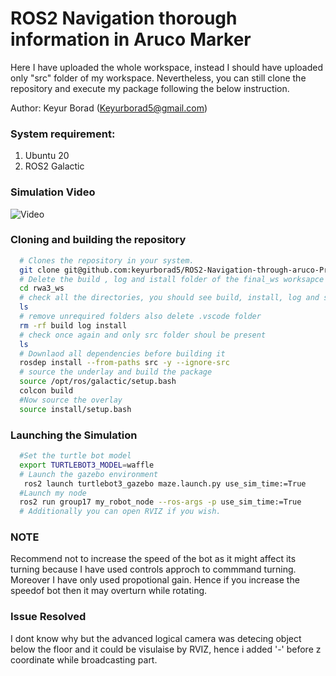 # ROS2 Navigation thorough information in Aruco Marker
Here I have uploaded the whole workspace, instead I should have uploaded only "src" folder of my workspace.
Nevertheless, you can still clone the repository and execute my package following the below instruction.

Author: Keyur Borad (Keyurborad5@gmail.com) 
### System requirement:
1. Ubuntu 20
2. ROS2 Galactic

### Simulation Video
![Video](mazenav.gif)

### Cloning and building the repository
```bash
  # Clones the repository in your system.
  git clone git@github.com:keyurborad5/ROS2-Navigation-through-aruco-Project.git
  # Delete the build , log and istall folder of the final_ws worksapce
  cd rwa3_ws
  # check all the directories, you should see build, install, log and src
  ls
  # remove unrequired folders also delete .vscode folder
  rm -rf build log install
  # check once again and only src folder shoul be present
  ls
  # Downlaod all dependencies before building it
  rosdep install --from-paths src -y --ignore-src
  # source the underlay and build the package
  source /opt/ros/galactic/setup.bash
  colcon build
  #Now source the overlay
  source install/setup.bash

```
### Launching the Simulation
```bash
  #Set the turtle bot model
  export TURTLEBOT3_MODEL=waffle
  # Launch the gazebo environment
   ros2 launch turtlebot3_gazebo maze.launch.py use_sim_time:=True
  #Launch my node
  ros2 run group17 my_robot_node --ros-args -p use_sim_time:=True
  # Additionally you can open RVIZ if you wish.
```
### NOTE
Recommend not to increase the speed of the bot as it might affect its turning because I have used controls approch to commmand turning. Moreover I have only used propotional gain.
Hence if you increase the speedof bot then it may overturn while rotating.
### Issue Resolved
I dont know why but the advanced logical camera was detecing object below the floor and it could be visulaise by RVIZ, hence i added '-' before z coordinate 
while broadcasting part. 

